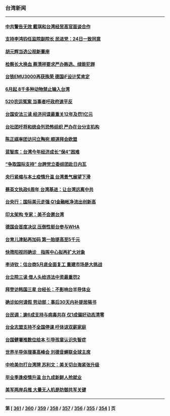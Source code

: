### 台湾新闻
---
#### [中共警告无效 戴琪和台湾经贸高官面谈合作](../../pages/ncid1349361/n13741718.md) 
#### [支持李鸿钧任监院副院长 民进党：24日一致同意](../../pages/ncid1349361/n13741703.md) 
#### [胡元辉当选公视新董座](../../pages/ncid1349361/n13741700.md) 
#### [检察长大换血 蔡清祥要求严办贿选、绿能犯罪](../../pages/ncid1349361/n13741684.md) 
#### [台铁EMU3000再获殊荣 德国iF设计奖肯定](../../pages/ncid1349361/n13741683.md) 
#### [6月起 8千多种动物禁止输入台湾](../../pages/ncid1349361/n13741692.md) 
#### [520农运冤案 当事者吁政府速平反](../../pages/ncid1349361/n13741688.md) 
#### [台国安法三读 经济间谍最重关12年及罚1亿元](../../pages/ncid1349361/n13741583.md) 
#### [台社团吁将和统会列恐怖组织 严办在台分支机构](../../pages/ncid1349361/n13741597.md) 
#### [陈正祺率团访问立陶宛 顺道拜会欧盟](../../pages/ncid1349361/n13741654.md) 
#### [蓝智库：台湾今年经济成长“保4”困难](../../pages/ncid1349361/n13741599.md) 
#### [“争取国际支持” 台跨党立委组团赴日内瓦](../../pages/ncid1349361/n13741600.md) 
#### [央行紧缩与本土疫情升温 台湾景气展望下滑](../../pages/ncid1349361/n13741598.md) 
#### [蔡英文执政6周年 台湾基进：让台湾远离中共](../../pages/ncid1349361/n13741579.md) 
#### [台央行：国际美元走强 Q1金融帐净流出创新高](../../pages/ncid1349361/n13741585.md) 
#### [印太架构 专家：美不会邀台湾](../../pages/ncid1349361/n13741587.md) 
#### [德国会首度决议 压倒性挺台参与WHA](../../pages/ncid1349361/n13741561.md) 
#### [台育儿津贴再加码 第一胎提高至5千元](../../pages/ncid1349361/n13741576.md) 
#### [快筛阳视同确诊　指挥中心拟再扩大对象](../../pages/ncid1349361/n13741557.md) 
#### [李诗钦：估台商5月底全面复工 重建市场是大挑战](../../pages/ncid1349361/n13741572.md) 
#### [台立院三读 借人头给违法中资最重罚2](../../pages/ncid1349361/n13741574.md) 
#### [拜登访韩国三星 台经长：不影响台半导体业](../../pages/ncid1349361/n13741555.md) 
#### [确诊如何请假  劳动部：事后30天内补提居隔书](../../pages/ncid1349361/n13741565.md) 
#### [台民调：逾6成支持与病毒共存 仅1成偏好动态清零](../../pages/ncid1349361/n13741559.md) 
#### [台全志盟支持不全国停课 吁体谅双薪家庭](../../pages/ncid1349361/n13741563.md) 
#### [台国健署推数位绘本 引导孩童认识失智症](../../pages/ncid1349361/n13741564.md) 
#### [世界半导体理事高峰会 刘德音蝉联全球主席](../../pages/ncid1349361/n13741540.md) 
#### [中呛美勿打台湾牌 苏利文：美关切台海紧张升级](../../pages/ncid1349361/n13741542.md) 
#### [毕业季逢疫情升温 台九成新鲜人抢就业](../../pages/ncid1349361/n13741566.md) 
#### [美军两岸兵推 大量无人机是防御共军关键](../../pages/ncid1349361/n13741544.md) 

---
#### 第 [ [361](./361.md) / [360](./360.md) / [359](./359.md) / [358](./358.md) / [357](./357.md) / [356](./356.md) / [355](./355.md) / [354](./354.md) ] 页
